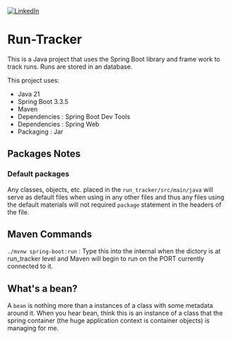 [![LinkedIn][linkedin-shield]][linkedin-url-Bucsa]


# Run-Tracker
This is a Java project that uses the Spring Boot library and frame work to track runs. Runs are stored in an database.

This project uses:
- Java 21
- Spring Boot 3.3.5
- Maven
- Dependencies : Spring Boot Dev Tools
- Dependencies : Spring Web
- Packaging : Jar

## Packages Notes

### Default packages

Any classes, objects, etc. placed in the ```run_tracker/src/main/java``` will serve as default files when using in any other files and thus any files using the default materials will not required ```package``` statement in the headers of the file.  

## Maven Commands

```./mvnw spring-boot:run``` : Type this into the internal when the dictory is at run_tracker level and Maven will begin to run on the PORT currently connected to it.  


## What's a bean?
A ```bean``` is nothing more than a instances of a class with some metadata around it. When you hear bean, think this is an instance of a class that the spring container (the huge application context is container objects) is managing for me. 


[linkedin-shield]: https://img.shields.io/badge/-LinkedIn-black.svg?style=for-the-badge&logo=linkedin&colorB=555
[linkedin-url-Bucsa]: https://www.linkedin.com/in/justin-bucsa